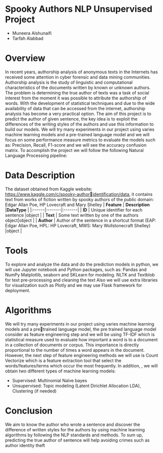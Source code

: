 #  Spooky Authors NLP Unsupervised Project
* Muneera Alshunaifi
* Tarfah Alabbad
# Overview
In recent years, authorship analysis of anonymous texts in the Internets has received some attention 
in cyber forensic and data mining communities. Authorship analysis is the study of linguistic and 
computational characteristics of the documents written by known or unknown authors.
The problem is determining the true author of texts was a task of social interest from the moment 
it was possible to attribute the authorship of words. With the development of statistical techniques 
and due to the wide availability of data that can be accessed from the internet, authorship analysis 
has become a very practical option.
The aim of this project is to predict the author of given sentence, the key idea is to exploit the 
differences of the writing styles of the authors and use this information to build our models. We 
will try many experiments in our project using varies machine learning models and a pre-trained 
language model and we will focus on some performance measure metrics to evaluate the models
such as: Precision, Recall, F1-score and we will see the accuracy confusion matrix. To accomplish 
the project we will follow the following Natural Language Processing pipeline:

# Data Description
The dataset obtained from Kaggle website: https://www.kaggle.com/c/spooky-authoridentification/data, it contains text from works of fiction written by spooky authors of the public 
domain: Edgar Allan Poe, HP Lovecraft and Mary Shelley
| **Feature** | **Description** |**DataType** |
|:------|:-------|:-------|
| **ID** | Unique identifier for each sentence   |object   |
| **Text** |  Some text written by one of the authors object|object   |
| **Author** |  Author of the sentence in a shortcut format (EAP: Edgar Allan Poe, HPL: HP Lovecraft, MWS: Mary Wollstonecraft Shelley) |object   |


# Tools
To explore and analyze the data and do the prediction models in python, we will use Jupyter 
notebook and Python packages, such as: Pandas and NumPy Matplotlib, seaborn and SKLearn for 
modeling. NLTK and Textblob for text pre-processing and cleaning the text Also we will use extra 
libraries for visualization such as Plotly and we may use Flask framework for deployment.
# Algorithms
We will try many experiments in our project using varies machine learning models and a pretrained language model, the pre trained language model consider as feature engineering step and 
we will be using TF-IDF which is statistical measure used to evaluate how important a word is to 
a document in a collection of documents or corpus. This importance is directly proportional to the 
number of times a word appears in the document. However, the next step of feature engineering 
methods we will use is Count Vectorize which is a feature extraction tool that select the 
words/features/terms which occur the most frequently. In addition, , we will obtain two different 
types of machine learning models:
* Supervised: Multinomial Naïve bayes
* Unsupervised: Topic modeling (Latent Dirichlet Allocation LDA), Clustering (if needed)
# Conclusion
We aim to know the author who wrote a sentence and discover the difference of written styles for 
the authors by using machine learning algorithms by following the NLP standards and methods. 
To sum up, predicting the true author of sentence will help avoiding crimes such as author identity 
theft

